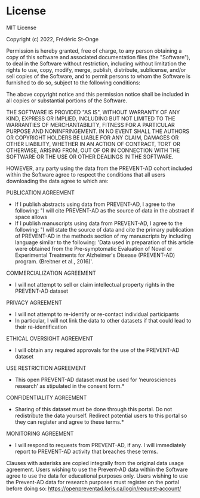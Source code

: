 # License

MIT License

Copyright (c) 2022, Frédéric St-Onge

Permission is hereby granted, free of charge, to any person obtaining a copy
of this software and associated documentation files (the "Software"), to deal
in the Software without restriction, including without limitation the rights
to use, copy, modify, merge, publish, distribute, sublicense, and/or sell
copies of the Software, and to permit persons to whom the Software is
furnished to do so, subject to the following conditions:

The above copyright notice and this permission notice shall be included in all
copies or substantial portions of the Software.

THE SOFTWARE IS PROVIDED "AS IS", WITHOUT WARRANTY OF ANY KIND, EXPRESS OR
IMPLIED, INCLUDING BUT NOT LIMITED TO THE WARRANTIES OF MERCHANTABILITY,
FITNESS FOR A PARTICULAR PURPOSE AND NONINFRINGEMENT. IN NO EVENT SHALL THE
AUTHORS OR COPYRIGHT HOLDERS BE LIABLE FOR ANY CLAIM, DAMAGES OR OTHER
LIABILITY, WHETHER IN AN ACTION OF CONTRACT, TORT OR OTHERWISE, ARISING FROM,
OUT OF OR IN CONNECTION WITH THE SOFTWARE OR THE USE OR OTHER DEALINGS IN THE
SOFTWARE.

HOWEVER, any party using the data from the PREVENT-AD cohort included within
the Software agree to respect the conditions that all users downloading the
data agree to which are:

PUBLICATION AGREEMENT
- If I publish abstracts using data from PREVENT-AD, I agree to the following:
    "I will cite PREVENT-AD as the source of data in the abstract if space allows
- If I publish manuscripts using data from PREVENT-AD, I agree to the following:
    "I will state the source of data and cite the primary publication of PREVENT-AD 
    in the methods section of my manuscripts by including language similar to the 
    following: 'Data used in preparation of this article were obtained from the 
    Pre-symptomatic Evaluation of Novel or Experimental Treatments for Alzheimer's 
    Disease (PREVENT-AD) program. (Breitner et al., 2016)'.

COMMERCIALIZATION AGREEMENT
- I will not attempt to sell or claim intellectual property rights in the 
    PREVENT-AD dataset

PRIVACY AGREEMENT
- I will not attempt to re-identify or re-contact individual participants
- In particular, I will not link the data to other datasets if that could 
    lead to their re-identification

ETHICAL OVERSIGHT AGREEMENT
- I will obtain any required approvals for the use of the PREVENT-AD dataset

USE RESTRICTION AGREEMENT
- This open PREVENT-AD dataset must be used for ‘neurosciences research’ 
    as stipulated in the consent form.*

CONFIDENTIALITY AGREEMENT
- Sharing of this dataset must be done through this portal. Do not 
    redistribute the data yourself. Redirect potential users to this portal
    so they can register and agree to these terms.*

MONITORING AGREEMENT
- I will respond to requests from PREVENT-AD, if any. I will immediately 
    report to PREVENT-AD activity that breaches these terms.

Clauses with asterisks are copied integrally from the original data usage 
agreement. Users wishing to use the Prevent-AD data within the Software 
agree to use the data for educational purposes only. Users wishing to use
the Prevent-AD data for research purposes must register on the portal before
doing so: https://openpreventad.loris.ca/login/request-account/